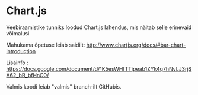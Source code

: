 # Chart.js

Veebiraamistike tunniks loodud Chart.js lahendus, mis näitab selle erinevaid võimalusi

Mahukama õpetuse leiab saidilt: http://www.chartjs.org/docs/#bar-chart-introduction

Lisainfo : https://docs.google.com/document/d/1K5esWHfTTipeab1ZYk4q7hNvLJ3rjSA62_bR_bfHnC0/

Valmis koodi leiab "valmis" branch-ilt GitHubis.
